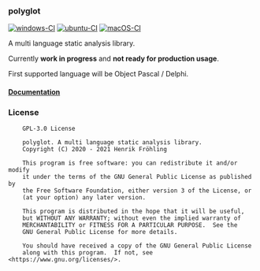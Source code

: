 ### polyglot

[![windows-CI](https://github.com/henrikfroehling/polyglot/workflows/windows-CI/badge.svg)](https://github.com/henrikfroehling/polyglot/actions?query=workflow%3Awindows-CI)
[![ubuntu-CI](https://github.com/henrikfroehling/polyglot/workflows/ubuntu-CI/badge.svg)](https://github.com/henrikfroehling/polyglot/actions?query=workflow%3Aubuntu-CI)
[![macOS-CI](https://github.com/henrikfroehling/polyglot/workflows/macOS-CI/badge.svg)](https://github.com/henrikfroehling/polyglot/actions?query=workflow%3AmacOS-CI)

A multi language static analysis library.

Currently **work in progress** and **not ready for production usage**.

First supported language will be Object Pascal / Delphi.

#### [Documentation](https://github.com/henrikfroehling/polyglot/blob/develop/docs/Documentation.md)

### License

```text
    GPL-3.0 License

    polyglot. A multi language static analysis library.
    Copyright (C) 2020 - 2021 Henrik Fröhling

    This program is free software: you can redistribute it and/or modify
    it under the terms of the GNU General Public License as published by
    the Free Software Foundation, either version 3 of the License, or
    (at your option) any later version.

    This program is distributed in the hope that it will be useful,
    but WITHOUT ANY WARRANTY; without even the implied warranty of
    MERCHANTABILITY or FITNESS FOR A PARTICULAR PURPOSE.  See the
    GNU General Public License for more details.

    You should have received a copy of the GNU General Public License
    along with this program.  If not, see <https://www.gnu.org/licenses/>.
```
